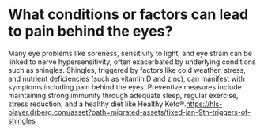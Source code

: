 # What conditions or factors can lead to pain behind the eyes?

Many eye problems like soreness, sensitivity to light, and eye strain can be linked to nerve hypersensitivity, often exacerbated by underlying conditions such as shingles. Shingles, triggered by factors like cold weather, stress, and nutrient deficiencies (such as vitamin D and zinc), can manifest with symptoms including pain behind the eyes. Preventive measures include maintaining strong immunity through adequate sleep, regular exercise, stress reduction, and a healthy diet like Healthy Keto®.https://hls-player.drberg.com/asset?path=migrated-assets/fixed-jan-9th-triggers-of-shingles